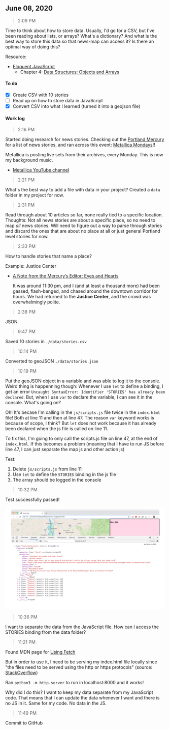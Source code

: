 ## June 08, 2020

> 2:09 PM

Time to think about how to store data. Usually, I'd go for a CSV, but I've been reading about lists, or arrays? What's a dictionary? And what is the best way to store this data so that news-map can access it? Is there an optimal way of doing this?

Resource:

- [Eloquent JavaScript](https://eloquentjavascript.net/)
	- Chapter 4: [Data Structures: Objects and Arrays](https://eloquentjavascript.net/04_data.html)


#### To do
- [x] Create CSV with 10 stories
- [ ] Read up on how to store data in JavaScript
- [x] Convert CSV into what I learned (turned it into a geojson file)

#### Work log

> 2:16 PM

Started doing research for news stories. Checking out the [Portland Mercury](https://www.portlandmercury.com/) for a list of news stories, and ran across this event: [Metallica Mondays](https://www.metallica.com/news/2020-03-27-metallica-mondays.html)!!

Metallica is posting live sets from their archives, every Monday. This is now my background music.

- [Metallica YouTube channel](https://www.youtube.com/metallica)

> 2:21 PM

What's the best way to add a file with data in your project? Created a `data` folder in my project for now.

> 2:31 PM

Read through about 10 articles so far, none really tied to a specific location. Thoughts: Not all news stories are about a specific place, so no need to map _all_ news stories. Will need to figure out a way to parse through stories and discard the ones that are about no place at all or just general Portland level stories for now. 

> 2:33 PM

How to handle stories that name a place?

Example: Justice Center

- [A Note from the Mercury’s Editor: Eyes and Hearts](https://www.portlandmercury.com/blogtown/2020/06/01/28495137/a-note-from-the-mercurys-editor-eyes-and-hearts)

	It was around 11:30 pm, and I (and at least a thousand more) had been gassed, flash-banged, and chased around the downtown corridor for hours. We had returned to the **Justice Center**, and the crowd was overwhelmingly polite.

> 2:38 PM

JSON

> 9:47 PM

Saved 10 stories in `./data/stories.csv`

> 10:14 PM

Converted to geoJSON `./data/stories.json`

> 10:19 PM

Put the geoJSON object in a variable and was able to log it to the console. Weird thing is happenning though: Whenever I use `let` to define a binding, I get an error `Uncaught SyntaxError: Identifier 'STORIES' has already been declared`. But, when I use `var` to declare the variable, I can see it in the console. What's going on?

Oh! It's becase I'm calling in the `js/scripts.js` file twice in the `index.html` file! Both at line 11 and then at line 47. The reason `var` keyword works is because of scope, I think? But `let` does not work because it has already been declared when the js file is called on line 11. 

To fix this, I'm going to only call the scripts.js file on line 47, at the end of `index.html`. If this becomes a problem (meaning that I have to run JS before line 47, I can just separate the map js and other action js)

Test:

1. Delete `js/scripts.js` from line 11
2. Use `let` to define the `STORIES` binding in the js file
3. The array should be logged in the console

> 10:32 PM

Test successfully passed!

![2020.06.08-JSON-in-console](../img/2020.06.08-JSON-in-console.png)

> 10:36 PM

I want to separate the data from the JavaScript file. How can I access the STORIES binding from the data folder?

> 11:21 PM

Found MDN page for [Using Fetch](https://developer.mozilla.org/en-US/docs/Web/API/Fetch_API/Using_Fetch)

But in order to use it, I need to be serving my index.html file locally since "the files need to be served using the http or https protocols" (source: [StackOverflow](https://stackoverflow.com/questions/58128248/how-can-i-resolve-the-error-url-scheme-must-be-http-or-https-for-cors-reque))

Ran `python3 -m http.server` to run in localhost:8000 and it works!

Why did I do this? I want to keep my data separate from my JavaScript code. That means that I can update the data whenever I want and there is no JS in it. Same for my code. No data in the JS.

> 11:49 PM

Commit to GitHub